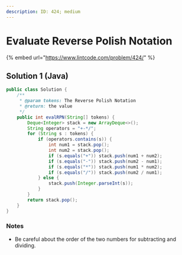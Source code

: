 ```yaml
---
description: ID: 424; medium
---
```

# Evaluate Reverse Polish Notation

{% embed url="https://www.lintcode.com/problem/424/" %}

## Solution 1 (Java)

```java
public class Solution {
    /**
     * @param tokens: The Reverse Polish Notation
     * @return: the value
     */
    public int evalRPN(String[] tokens) {
        Deque<Integer> stack = new ArrayDeque<>();
        String operators = "+-*/";
        for (String s : tokens) {
            if (operators.contains(s)) {
                int num1 = stack.pop();
                int num2 = stack.pop();
                if (s.equals("+")) stack.push(num1 + num2);
                if (s.equals("-")) stack.push(num2 - num1); 
                if (s.equals("*")) stack.push(num1 * num2);
                if (s.equals("/")) stack.push(num2 / num1);
            } else {
                stack.push(Integer.parseInt(s));
            }
        }
        return stack.pop();
    }
}
```

### Notes

* Be careful about the order of the two numbers for subtracting and dividing.
